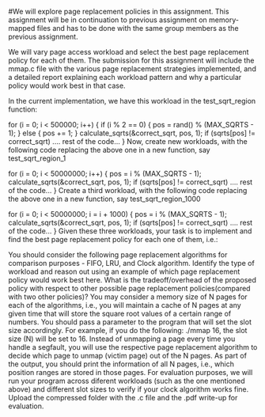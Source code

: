 #We will explore page replacement policies in this assignment. This assignment will be in continuation to previous assignment on memory-mapped files and has to be done with the same group members as the previous assignment.

We will vary page access workload and select the best page replacement policy for each of them. The submission for this assignment will include the mmap.c file with the various page replacement strategies implemented, and a detailed report explaining each workload pattern and why a particular policy would work best in that case.

In the current implementation, we have this workload in the test_sqrt_region function:

for (i = 0; i < 500000; i++)
{
    if (i % 2 == 0)
    {
        pos = rand() % (MAX_SQRTS - 1);
    }
    else
    {
        pos += 1;
    }
    calculate_sqrts(&correct_sqrt, pos, 1);
    if (sqrts[pos] != correct_sqrt) 
    .... rest of the code...
}
Now, create new workloads, with the following code replacing the above one in a new function, say test_sqrt_region_1


for (i = 0; i < 50000000; i++)
{
    pos = i % (MAX_SQRTS - 1);
    calculate_sqrts(&correct_sqrt, pos, 1);
    if (sqrts[pos] != correct_sqrt) 
    .... rest of the code...
}
Create a third workload, with the following code replacing the above one in a new function, say test_sqrt_region_1000

for (i = 0; i < 50000000; i = i + 1000)
{
  pos = i % (MAX_SQRTS - 1);
  calculate_sqrts(&correct_sqrt, pos, 1);
  if (sqrts[pos] != correct_sqrt)
  .... rest of the code...
}
Given these three workloads, your task is to implement and find the best page replacement policy for each one of them, i.e.:

You should consider the following page replacement algorithms for comparison purposes - FIFO, LRU, and Clock algorithm.
Identify the type of workload and reason out using an example of which page replacement policy would work best here.
What is the tradeoff/overhead of the proposed policy with respect to other possible page replacement policies(compared with two other policies)?
You may consider a memory size of N pages for each of the algorithms, i.e., you will maintain a cache of N pages at any given time that will store the square root values of a certain range of numbers. You should pass a parameter to the program that will set the slot size accordingly. For example, if you do the following: ./mmap 16, the slot size (N) will be set to 16. 
Instead of unmapping a page every time you handle a segfault, you will use the respective page replacement algorithm to decide which page to unmap (victim page) out of the N pages.
As part of the output, you should print the information of all N pages, i.e., which position ranges are stored in those pages.
For evaluation purposes, we will run your program across diferent workloads (such as the one mentioned above) and different slot sizes to verify if your clock algorithm works fine.
Upload the compressed folder with the .c file and the .pdf write-up for evaluation. 
